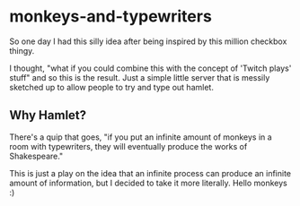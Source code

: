 # monkeys-and-typewriters
So one day I had this silly idea after being inspired by this million checkbox thingy.

I thought, "what if you could combine this with the concept of 'Twitch plays' stuff" and
so this is the result. Just a simple little server that is messily sketched up to allow people to try and type out hamlet.

## Why Hamlet?

There's a quip that goes, "if you put an infinite amount of monkeys in a room with typewriters, they will eventually produce the works of Shakespeare."

This is just a play on the idea that an infinite process can produce an infinite amount of
information, but I decided to take it more literally. Hello monkeys :)

